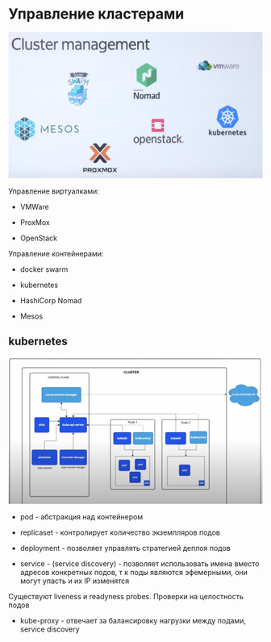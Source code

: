 # Управление кластерами

![tools](./img/cluster_management/tools.png)

Управление виртуалками:

- VMWare

- ProxMox

- OpenStack

Управление контейнерами:

- docker swarm

- kubernetes

- HashiCorp Nomad

- Mesos

## kubernetes

![kuber](./img/cluster_management/kuber.png)

- pod - абстракция над контейнером

- replicaset - контролирует количество экземпляров подов

- deployment - позволяет управлять стратегией деплоя подов

- service - (service discovery) - позволяет использовать имена вместо адресов конкретных подов, т к поды являются эфемерными, они могут упасть и их IP изменятся

Существуют liveness и readyness probes. Проверки на целостность подов

- kube-proxy - отвечает за балансировку нагрузки между подами, service discovery

